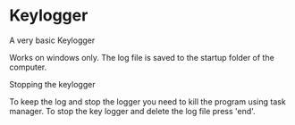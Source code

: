 # Keylogger
A very basic Keylogger

Works on windows only. The log file is saved to the startup folder of the computer. 

Stopping the keylogger

To keep the log and stop the logger you need to kill the program using task manager.
To stop the key logger and delete the log file press 'end'.
